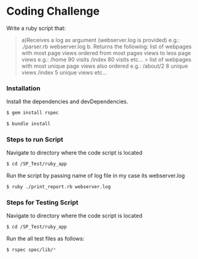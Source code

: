 # Coding Challenge
  Write a ruby script that:
> a)Receives a log as argument (webserver.log is provided) e.g.: ./parser.rb webserver.log
  b. Returns the following:
> list of webpages with most page views ordered from most pages views to less page views e.g.:
/home 90 visits /index 80 visits etc... > list of webpages with most unique page views also ordered
e.g.:
/about/2 8 unique views /index 5 unique views etc...


### Installation

Install the dependencies and devDependencies.

```sh
$ gem install rspec

$ bundle install
```

### Steps to run Script

Navigate to directory where the code script is located

```sh
$ cd /SP_Test/ruby_app
```
Run the script by passing name of log file in my case its webserver.log
```sh
$ ruby ./print_report.rb webserver.log
```

### Steps for Testing Script

Navigate to directory where the code script is located

```sh
$ cd /SP_Test/ruby_app
```
Run the all test files as follows:
```sh
$ rspec spec/lib/*
```




